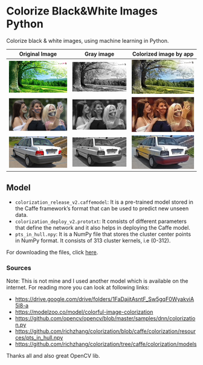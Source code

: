 # Colorize Black&White Images Python

Colorize black & white images, using machine learning in Python.

| Original Image | Gray image | Colorized image by app |
| -------------- | ---------- | --------------------- |
| ![](nature.jpg)   | ![](nature-gray.jpg) | ![](nature-output.jpg)  |
| ![](face.jpg)   | ![](face-gray.jpg) | ![](face-output.jpg)  |
| ![](car.jpg)   | ![](car-gray.jpg) | ![](car-output.jpg)  |

## Model

- `colorization_release_v2.caffemodel`: It is a pre-trained model stored in the Caffe framework’s format that can be used to predict new unseen data.
- `colorization_deploy_v2.prototxt`: It consists of different parameters that define the network and it also helps in deploying the Caffe model.
- `pts_in_hull.npy`: It is a NumPy file that stores the cluster center points in NumPy format. It consists of 313 cluster kernels, i.e (0-312).

For downloading the files, click [here](https://drive.google.com/drive/folders/1FaDajjtAsntF_Sw5gqF0WyakviA5l8-a).

### Sources

Note: This is not mine and I used another model which is available on the internet. For reading more you can look at following links:

- https://drive.google.com/drive/folders/1FaDajjtAsntF_Sw5gqF0WyakviA5l8-a
- https://modelzoo.co/model/colorful-image-colorization
- https://github.com/opencv/opencv/blob/master/samples/dnn/colorization.py
- https://github.com/richzhang/colorization/blob/caffe/colorization/resources/pts_in_hull.npy
- https://github.com/richzhang/colorization/tree/caffe/colorization/models

Thanks all and also great OpenCV lib.
